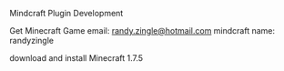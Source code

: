 Mindcraft Plugin Development

Get Minecraft Game
email: randy.zingle@hotmail.com
mindcraft name: randyzingle

download and install Minecraft 1.7.5
